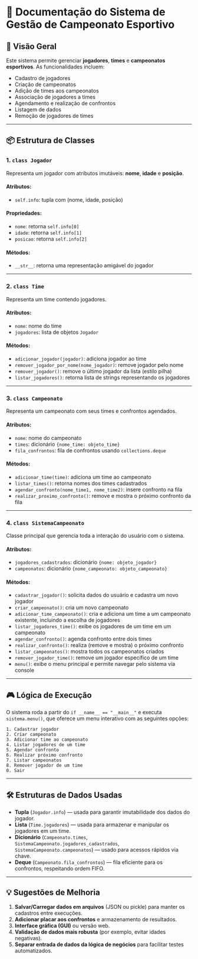 
# 📄 Documentação do Sistema de Gestão de Campeonato Esportivo

## 📌 Visão Geral

Este sistema permite gerenciar **jogadores**, **times** e **campeonatos esportivos**. As funcionalidades incluem:
- Cadastro de jogadores
- Criação de campeonatos
- Adição de times aos campeonatos
- Associação de jogadores a times
- Agendamento e realização de confrontos
- Listagem de dados
- Remoção de jogadores de times

---

## 📦 Estrutura de Classes

### 1. `class Jogador`

Representa um jogador com atributos imutáveis: **nome**, **idade** e **posição**.

#### Atributos:
- `self.info`: tupla com (nome, idade, posição)

#### Propriedades:
- `nome`: retorna `self.info[0]`
- `idade`: retorna `self.info[1]`
- `posicao`: retorna `self.info[2]`

#### Métodos:
- `__str__`: retorna uma representação amigável do jogador

---

### 2. `class Time`

Representa um time contendo jogadores.

#### Atributos:
- `nome`: nome do time
- `jogadores`: lista de objetos `Jogador`

#### Métodos:
- `adicionar_jogador(jogador)`: adiciona jogador ao time
- `remover_jogador_por_nome(nome_jogador)`: remove jogador pelo nome
- `remover_jogador()`: remove o último jogador da lista (estilo pilha)
- `listar_jogadores()`: retorna lista de strings representando os jogadores

---

### 3. `class Campeonato`

Representa um campeonato com seus times e confrontos agendados.

#### Atributos:
- `nome`: nome do campeonato
- `times`: dicionário `{nome_time: objeto_time}`
- `fila_confrontos`: fila de confrontos usando `collections.deque`

#### Métodos:
- `adicionar_time(time)`: adiciona um time ao campeonato
- `listar_times()`: retorna nomes dos times cadastrados
- `agendar_confronto(nome_time1, nome_time2)`: insere confronto na fila
- `realizar_proximo_confronto()`: remove e mostra o próximo confronto da fila

---

### 4. `class SistemaCampeonato`

Classe principal que gerencia toda a interação do usuário com o sistema.

#### Atributos:
- `jogadores_cadastrados`: dicionário `{nome: objeto_jogador}`
- `campeonatos`: dicionário `{nome_campeonato: objeto_campeonato}`

#### Métodos:
- `cadastrar_jogador()`: solicita dados do usuário e cadastra um novo jogador
- `criar_campeonato()`: cria um novo campeonato
- `adicionar_time_campeonato()`: cria e adiciona um time a um campeonato existente, incluindo a escolha de jogadores
- `listar_jogadores_time()`: exibe os jogadores de um time em um campeonato
- `agendar_confronto()`: agenda confronto entre dois times
- `realizar_confronto()`: realiza (remove e mostra) o próximo confronto
- `listar_campeonatos()`: mostra todos os campeonatos criados
- `remover_jogador_time()`: remove um jogador específico de um time
- `menu()`: exibe o menu principal e permite navegar pelo sistema via console

---

## 🎮 Lógica de Execução

O sistema roda a partir do `if __name__ == "__main__"` e executa `sistema.menu()`, que oferece um menu interativo com as seguintes opções:

```
1. Cadastrar jogador
2. Criar campeonato
3. Adicionar time ao campeonato
4. Listar jogadores de um time
5. Agendar confronto
6. Realizar próximo confronto
7. Listar campeonatos
8. Remover jogador de um time
0. Sair
```

---

## 🛠️ Estruturas de Dados Usadas

- **Tupla** (`Jogador.info`) — usada para garantir imutabilidade dos dados do jogador.
- **Lista** (`Time.jogadores`) — usada para armazenar e manipular os jogadores em um time.
- **Dicionário** (`Campeonato.times`, `SistemaCampeonato.jogadores_cadastrados`, `SistemaCampeonato.campeonatos`) — usado para acessos rápidos via chave.
- **Deque** (`Campeonato.fila_confrontos`) — fila eficiente para os confrontos, respeitando ordem FIFO.

---

## 💡 Sugestões de Melhoria

1. **Salvar/Carregar dados em arquivos** (JSON ou pickle) para manter os cadastros entre execuções.
2. **Adicionar placar aos confrontos** e armazenamento de resultados.
3. **Interface gráfica (GUI)** ou versão web.
4. **Validação de dados mais robusta** (por exemplo, evitar idades negativas).
5. **Separar entrada de dados da lógica de negócios** para facilitar testes automatizados.
